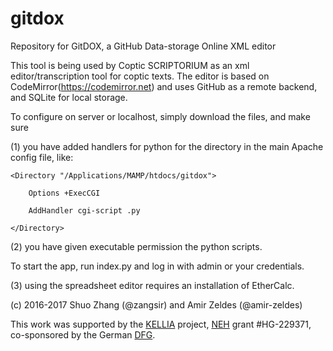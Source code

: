 # gitdox
Repository for GitDOX, a GitHub Data-storage Online XML editor

This tool is being used by Coptic SCRIPTORIUM as an xml editor/transcription tool for coptic texts. The editor is based on CodeMirror(https://codemirror.net) and uses GitHub as a remote backend, and SQLite for local storage. 

To configure on server or localhost, simply download the files, and make sure

(1) you have added handlers for python for the directory in the main Apache config file, like:

```
<Directory "/Applications/MAMP/htdocs/gitdox">
    
    Options +ExecCGI
    
    AddHandler cgi-script .py

</Directory>
```

(2) you have given executable permission the python scripts.

To start the app, run index.py and log in with admin or your credentials. 

(3) using the spreadsheet editor requires an installation of EtherCalc.


(c) 2016-2017 Shuo Zhang (@zangsir) and Amir Zeldes (@amir-zeldes)

This work was supported by the [KELLIA](http://kellia.uni-goettingen.de/) project, [NEH](https://www.neh.gov/) grant #HG-229371, co-sponsored by the German [DFG](http://www.dfg.de/).
